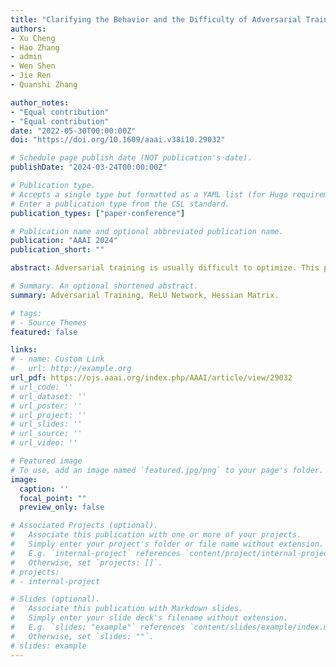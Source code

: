 ```yaml
---
title: "Clarifying the Behavior and the Difficulty of Adversarial Training"
authors:
- Xu Cheng
- Hao Zhang
- admin
- Wen Shen
- Jie Ren
- Quanshi Zhang

author_notes:
- "Equal contribution"
- "Equal contribution"
date: "2022-05-30T00:00:00Z"
doi: "https://doi.org/10.1609/aaai.v38i10.29032"

# Schedule page publish date (NOT publication's date).
publishDate: "2024-03-24T00:00:00Z"

# Publication type.
# Accepts a single type but formatted as a YAML list (for Hugo requirements).
# Enter a publication type from the CSL standard.
publication_types: ["paper-conference"]

# Publication name and optional abbreviated publication name.
publication: "AAAI 2024"
publication_short: ""

abstract: Adversarial training is usually difficult to optimize. This paper provides conceptual and analytic insights into the difficulty of adversarial training via a simple theoretical study, where we derive an approximate dynamics of a recursive multi-step attack in a simple setting. Despite the simplicity of our theory, it still reveals verifiable predictions about various phenomena in adversarial training under real-world settings. First, compared to vanilla training, adversarial training is more likely to boost the influence of input samples with large gradient norms in an exponential manner. Besides, adversarial training also strengthens the influence of the Hessian matrix of the loss w.r.t. network parameters, which is more likely to make network parameters oscillate and boosts the difficulty of adversarial training.

# Summary. An optional shortened abstract.
summary: Adversarial Training, ReLU Network, Hessian Matrix.

# tags:
# - Source Themes
featured: false

links:
# - name: Custom Link
#   url: http://example.org
url_pdf: https://ojs.aaai.org/index.php/AAAI/article/view/29032
# url_code: ''
# url_dataset: ''
# url_poster: ''
# url_project: ''
# url_slides: ''
# url_source: ''
# url_video: ''

# Featured image
# To use, add an image named `featured.jpg/png` to your page's folder. 
image:
  caption: ''
  focal_point: ""
  preview_only: false

# Associated Projects (optional).
#   Associate this publication with one or more of your projects.
#   Simply enter your project's folder or file name without extension.
#   E.g. `internal-project` references `content/project/internal-project/index.md`.
#   Otherwise, set `projects: []`.
# projects:
# - internal-project

# Slides (optional).
#   Associate this publication with Markdown slides.
#   Simply enter your slide deck's filename without extension.
#   E.g. `slides: "example"` references `content/slides/example/index.md`.
#   Otherwise, set `slides: ""`.
# slides: example
---
```


<!-- {{% callout note %}}
Create your slides in Markdown - click the *Slides* button to check out the example.
{{% /callout %}}

Add the publication's **full text** or **supplementary notes** here. You can use rich formatting such as including [code, math, and images](https://wowchemy.com/docs/content/writing-markdown-latex/). -->

